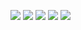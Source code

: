 ![](https://cdn.jsdelivr.net/gh/lyhcc/Picture_Repository/img/20191018210323.png)
![](https://cdn.jsdelivr.net/gh/lyhcc/Picture_Repository/img/20191018210342.png)
![](https://cdn.jsdelivr.net/gh/lyhcc/Picture_Repository/img/20191018210431.png)
![](https://cdn.jsdelivr.net/gh/lyhcc/Picture_Repository/img/20191018210515.png)
![](https://cdn.jsdelivr.net/gh/lyhcc/Picture_Repository/img/20191018210539.png)
